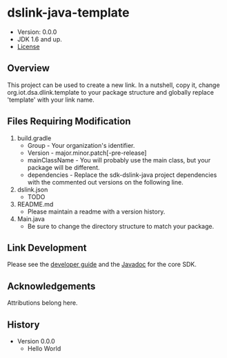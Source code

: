 # dslink-java-template

* Version: 0.0.0
* JDK 1.6 and up.
* [License](https://en.wikipedia.org/wiki/ISC_license)


## Overview

This project can be used to create a new link.  In a nutshell, copy it, change 
org.iot.dsa.dlink.template to your package structure and globally replace 'template' with your link 
name.

## Files Requiring Modification
1. build.gradle
    - Group - Your organization's identifier.
    - Version - major.minor.patch[-pre-release]
    - mainClassName - You will probably use the main class, but your package will be 
      different.
    - dependencies - Replace the sdk-dslink-java project dependencies with the commented out
      versions on the following line.
2. dslink.json
    - TODO
3. README.md
    - Please maintain a readme with a version history.
4. Main.java
    - Be sure to change the directory structure to match your package.

## Link Development

Please see the [developer guide](https://iot-dsa-v2.github.io/sdk-dslink-java/DeveloperGuide) and 
the [Javadoc](https://iot-dsa-v2.github.io/sdk-dslink-java/javadoc/) for the core SDK.

## Acknowledgements

Attributions belong here.

## History

* Version 0.0.0
  - Hello World


